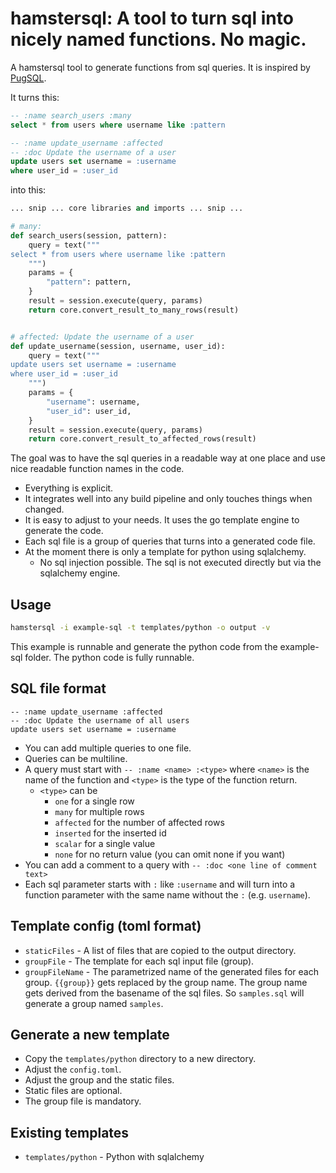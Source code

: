 hamstersql: A tool to turn sql into nicely named functions. No magic.
===================================================================

A hamstersql tool to generate functions from sql queries. It is inspired by
[PugSQL](https://pugsql.org/).

It turns this:

```sql
-- :name search_users :many
select * from users where username like :pattern

-- :name update_username :affected
-- :doc Update the username of a user
update users set username = :username
where user_id = :user_id
```
into this:

```python
... snip ... core libraries and imports ... snip ...

# many: 
def search_users(session, pattern):
    query = text("""
select * from users where username like :pattern
    """)
    params = {
        "pattern": pattern,
    }
    result = session.execute(query, params)
    return core.convert_result_to_many_rows(result)


# affected: Update the username of a user
def update_username(session, username, user_id):
    query = text("""
update users set username = :username
where user_id = :user_id
    """)
    params = {
        "username": username,
        "user_id": user_id,
    }
    result = session.execute(query, params)
    return core.convert_result_to_affected_rows(result)
```

The goal was to have the sql queries in a readable way at one place and 
use nice readable function names in the code. 

* Everything is explicit.
* It integrates well into any build pipeline and only touches things when changed.
* It is easy to adjust to your needs. It uses the go template engine to generate the code.
* Each sql file is a group of queries that turns into a generated code file.
* At the moment there is only a template for python using sqlalchemy.
  * No sql injection possible. The sql is not executed directly but via the sqlalchemy engine.

## Usage

```bash
hamstersql -i example-sql -t templates/python -o output -v
```
This example is runnable and generate the python code from the example-sql folder. The python code is fully runnable.

## SQL file format

```
-- :name update_username :affected
-- :doc Update the username of all users
update users set username = :username
```

* You can add multiple queries to one file.
* Queries can be multiline.
* A query must start with `-- :name <name> :<type>` where `<name>` is the name of the function and `<type>` is the type of the function return.
  * `<type>` can be
    * `one` for a single row
    * `many` for multiple rows
    * `affected` for the number of affected rows
    * `inserted` for the inserted id
    * `scalar` for a single value
    * `none` for no return value (you can omit none if you want)
* You can add a comment to a query with `-- :doc <one line of comment text>`
* Each sql parameter starts with `:` like `:username` and will turn into a function parameter with the same name without the `:` (e.g. `username`).

## Template config (toml format)

* `staticFiles` - A list of files that are copied to the output directory.
* `groupFile` - The template for each sql input file (group).
* `groupFileName` - The parametrized name of the generated files for each group. `{{group}}` gets replaced by the group name. The group name gets derived from the basename of the sql files. So `samples.sql` will generate a group named `samples`.

## Generate a new template

* Copy the `templates/python` directory to a new directory.
* Adjust the `config.toml`.
* Adjust the group and the static files.
* Static files are optional.
* The group file is mandatory.

## Existing templates
* `templates/python` - Python with sqlalchemy